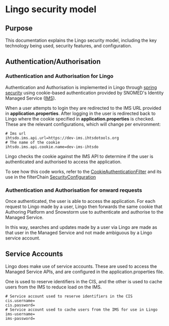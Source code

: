 # Lingo security model

## Purpose

This documentation explains the Lingo security model, including the key technology being used,
security features, and configuration.

## Authentication/Authorisation

### Authentication and Authorisation for Lingo

Authentication and Authorisation is implemented in Lingo
through [spring security](https://spring.io/projects/spring-security) using cookie-based
authentication provided by SNOMED's Identity Managed
Service ([IMS](https://ims.ihtsdotools.org)).

When a user attempts to login they are redirected to the IMS URL provided in **application.properties**. After
logging in the user is redirected back to Lingo where the cookie specified in **application.properties**
is checked. These are the relevant configurations, which will change per environment:

```
# Ims url
ihtsdo.ims.api.url=https://dev-ims.ihtsdotools.org
# The name of the cookie
ihtsdo.ims.api.cookie.name=dev-ims-ihtsdo
```

Lingo checks the cookie against the IMS API to determine if the user is authenticated and
authorised to access the application.

To see how this code works,
refer to
the [CookieAuthenticationFilter](../../auth/src/main/java/com/csiro/snomio/auth/security/CookieAuthenticationFilter.java)
and its use in the
filterChain [SecurityConfiguration](../../api/src/main/java/com/csiro/snomio/security/SecurityConfiguration.java)

### Authentication and Authorisation for onward requests

Once authenticated, the user is able to access the application. For each request to Lingo made by a
user, Lingo then forwards the same cookie that Authoring Platform and Snowstorm use to authenticate and
authorise to the Managed Service.

In this way, searches and updates made by a user via Lingo are made as that user in the Managed
Service and not made ambiguous by a Lingo service account.

## Service Accounts

Lingo does make use of service accounts. These are used to access the Managed Service APIs, and
are configured in the application.properties file.

One is used to reserve identifiers in the CIS, and the other is used to cache users from the IMS to
reduce load on the IMS.

```
# Service account used to reserve identifiers in the CIS
cis.username=
cis.password=
# Service account used to cache users from the IMS for use in Lingo
ims-username=
ims-password=
```
